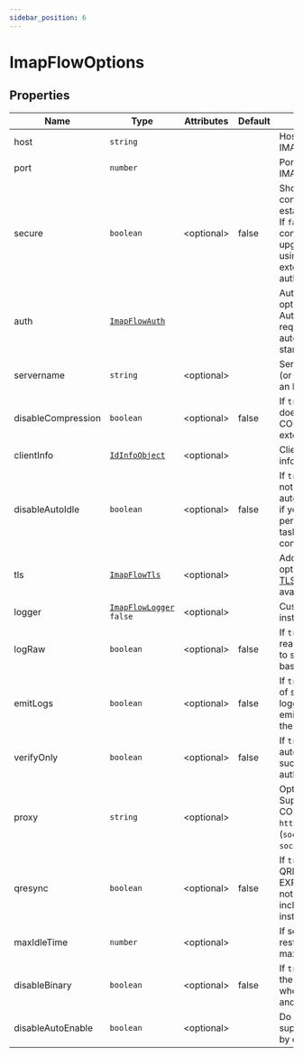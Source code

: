 ```yaml
---
sidebar_position: 6
---
```


# ImapFlowOptions

## Properties

| Name | Type | Attributes | Default | Description |
| --- | --- | --- | --- | --- |
| host | `string` | | | Hostname of the IMAP server |
| port | `number` | | | Port number of the IMAP server |
| secure | `boolean` | &lt;optional&gt; | false | Should the connection be established over TLS. If `false` then connection is upgraded to TLS using STARTTLS extension before authentication |
| auth | [`ImapFlowAuth`](/docs/documentation/imap-flow-auth) | | | Authentication options. Authentication is requested automatically during start() |
| servername | `string` | &lt;optional&gt; | | Servername for SNI (or when host is set to an IP address) |
| disableCompression | `boolean` | &lt;optional&gt; | false | If `true` then client does not try to use COMPRESS=DEFLATE extension |
| clientInfo | [`IdInfoObject`](/docs/documentation/id-info-object) | &lt;optional&gt; | | Client identification infos |
| disableAutoIdle | `boolean` | &lt;optional&gt; | false | If `true` then IDLE is not started automatically. Useful if you only need to perform specific tasks over the connection |
| tls | [`ImapFlowTls`](/docs/documentation/imap-flow-tls) | &lt;optional&gt; |  | Additional TLS options (see [Node.js TLS connect](https://nodejs.org/api/tls.html#tls_tls_connect_options_callback) for all available options) |
| logger | [`ImapFlowLogger`](/docs/documentation/imap-flow-logger) `false` | &lt;optional&gt; | | Custom logger instance or `false` |
| logRaw | `boolean` | &lt;optional&gt; | false | If `true` then log data read from and written to socket encoded in base64 |
| emitLogs | `boolean` | &lt;optional&gt; | false | If `true` then in addition of sending data to logger, ImapFlow emits 'log' events with the same data |
| verifyOnly | `boolean` | &lt;optional&gt; | false | If `true` then logs out automatically after successful authentication |
| proxy | `string` | &lt;optional&gt; | | Optional proxy URL. Supports HTTP CONNECT (`http://`, `https://`) and SOCKS (`socks://`, `socks4://`, `socks5://`) proxies |
| qresync | `boolean` | &lt;optional&gt; | false | If `true`, then enables QRESYNC support. EXPUNGE notifications will include `uid` property instead of `seq` |
| maxIdleTime | `number` | &lt;optional&gt; | | If set, then breaks and restarts IDLE every maxIdleTime ms |
| disableBinary | `boolean` | &lt;optional&gt; | false | If `true`, then ignores the BINARY extension when making FETCH and APPEND calls |
| disableAutoEnable | `boolean` | &lt;optional&gt; | | Do not enable supported extensions by default |